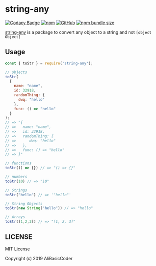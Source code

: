 # string-any

[![Codacy Badge](https://api.codacy.com/project/badge/Grade/b75c8c5c1c3947f58187f03cffb562d4)](https://app.codacy.com/app/AliBasicCoder/string-any?utm_source=github.com&utm_medium=referral&utm_content=AliBasicCoder/string-any&utm_campaign=Badge_Grade_Dashboard)
[![npm](https://img.shields.io/npm/v/string-any.svg)](https://www.npmjs.com/package/string-any)
[![GitHub](https://img.shields.io/github/license/AliBasicCoder/string-any.svg)](https://github.com/AliBasicCoder/string-any/)
[![npm bundle size](https://img.shields.io/bundlephobia/min/string-any.svg?style=flat-sqaure)](https://bundlephobia.com/result?p=string-any@latest)

[string-any](https://www.npmjs.com/package/string-any)
is a package to convert any object to a string and not ```[object Object]```

## Usage

``` js
const { toStr } = require('string-any');

// objects
toStr(
  {
    name: "name",
    id: 32918,
    randomThing: {
      dwq: "hello"
    },
    func: () => "hello"
  }
);
// => "{
// =>   name: "name",
// =>   id: 32918,
// =>   randomThing: {
// =>      dwq: "hello"
// =>   },
// =>   func: () => "hello"
// => }"

// functions
toStr(() => {}) // => "() => {}"

// numbers
toStr(10) // => "10"

// Strings
toStr("hello") // => '"hello"'

// String Objects
toStr(new String("hello")) // => "hello"

// Arrays
toStr([1,2,3]) // => "[1, 2, 3]"

```

## LICENSE

MIT License

Copyright (c) 2019 AliBasicCoder
